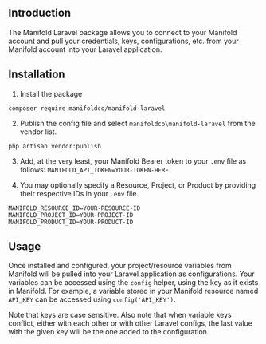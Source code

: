 ## Introduction
The Manifold Laravel package allows you to connect to your Manifold account and
pull your credentials, keys, configurations, etc. from your Manifold account
into your Laravel application.

## Installation

1. Install the package
```
composer require manifoldco/manifold-laravel
```

2. Publish the config file and select `manifoldco\manifold-laravel` from the vendor list.
```
php artisan vendor:publish
```

3. Add, at the very least, your Manifold Bearer token to your `.env` file as
follows: `MANIFOLD_API_TOKEN=YOUR-TOKEN-HERE`

4. You may optionally specify a Resource, Project, or Product by providing their
respective IDs in your `.env` file.  
```
MANIFOLD_RESOURCE_ID=YOUR-RESOURCE-ID
MANIFOLD_PROJECT_ID=YOUR-PROJECT-ID
MANIFOLD_PRODUCT_ID=YOUR-PRODUCT-ID
```

## Usage
Once installed and configured, your project/resource variables from Manifold
will be pulled into your Laravel application as configurations. Your variables
can be accessed using the `config` helper, using the key as it exists in
Manifold. For example, a variable stored in your Manifold resource named
`API_KEY` can be accessed using `config('API_KEY')`.

Note that keys are case sensitive. Also note that when variable keys conflict,
either with each other or with other Laravel configs, the last value with the
given key will be the one added to the configuration.
